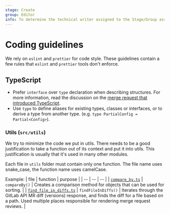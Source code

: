 ```yaml
---
stage: Create
group: Editor
info: To determine the technical writer assigned to the Stage/Group associated with this page, see https://about.gitlab.com/handbook/product/ux/technical-writing/#assignments
---
```


# Coding guidelines

We rely on `eslint` and `prettier` for code style. These guidelines contain a few rules that `eslint` and `prettier` tools don't enforce.

## TypeScript

- Prefer `interface` over `type` declaration when describing structures. For more information, read the discussion on the [merge request that introduced TypeScript](https://gitlab.com/gitlab-org/gitlab-vscode-extension/-/merge_requests/108#note_423512996).
- Use `type` to define aliases for existing types, classes or interfaces, or to derive a type from another type. (e.g. `type PartialConfig = Partial<Config>`).

### Utils (`src/utils`)

We try to minimize the code we put in utils. There needs to be a good justification to take a function out of its context and put it into utils. This justification is usually that it's used in many other modules.

Each file in `utils` folder must contain only one function. The file name uses snake_case, the function name uses camelCase.

Example:
| file | function | purpose |
| -- | -- | -- |
| [`compare_by.ts`](../../src/utils/compare_by.ts) | `compareBy()` | Creates a comparison method for objects that can be used for sorting. |
| [`find_file_in_diffs.ts`](../../src/utils/find_file_in_diffs.ts) | `findFileInDiffs()` | Iterates through the GitLab API MR diff (versions) response, and finds the diff for a file based on a path. Used multiple places responsible for rendering merge request reviews. |
